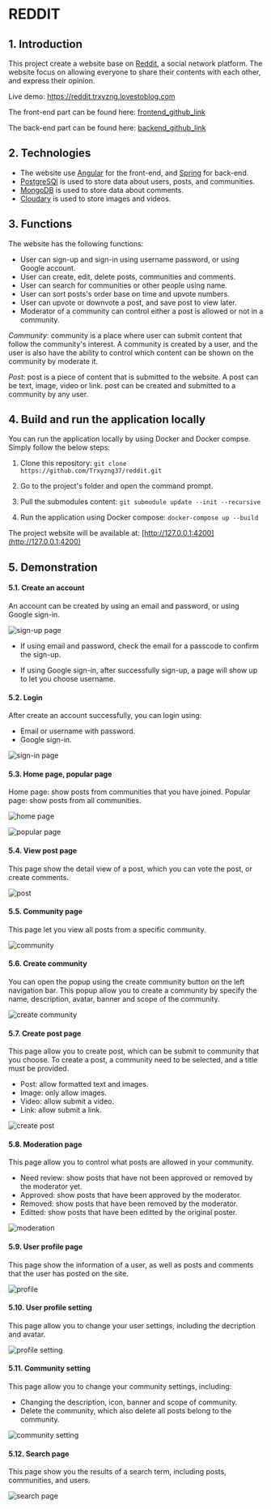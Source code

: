 # REDDIT

## 1. Introduction

This project create a website base on [Reddit](https://www.reddit.com), a social network platform. The website focus on allowing everyone to share their contents with each other, and express their opinion. 

Live demo: https://reddit.trxyzng.lovestoblog.com

The front-end part can be found here: [frontend_github_link](https://github.com/Trxyzng37/angular)

The back-end part can be found here: [backend_github_link](https://github.com/Trxyzng37/spring)


## 2. Technologies

- The website use [Angular](https://angular.dev) for the front-end, and [Spring](https://spring.io) for back-end.
- [PostgreSQl](https://www.postgresql.org) is used to store data about users, posts, and communities.
- [MongoDB](https://www.mongodb.com) is used to store data about comments.
- [Cloudary](https://cloudinary.com) is used to store images and videos.

## 3. Functions

The website has the following functions:
- User can sign-up and sign-in using username password, or using Google account.
- User can create, edit, delete posts, communities and comments.
- User can search for communities or other people using name.
- User can sort posts's order base on time and upvote numbers.
- User can upvote or downvote a post, and save post to view later.
- Moderator of a community can control either a post is allowed or not in a community.

*Community*: community is a place where user can submit content that follow the community's interest. A community is created by a user, and the user is also have the ability to control which content can be shown on the community by moderate it.

*Post*: post is a piece of content that is submitted to the website. A post can be text, image, video or link. post can be created and submitted to a community by any user.

## 4. Build and run the application locally
You can run the application locally by using Docker and Docker compse. Simply follow the below steps:

1. Clone this repository: `git clone https://github.com/Trxyzng37/reddit.git`

2. Go to the project's folder and open the command prompt.

3. Pull the submodules content: `git submodule update --init --recursive`

4. Run the application using Docker compose: `docker-compose up --build`

The project website will be available at: [http://127.0.0.1:4200](http://127.0.0.1:4200)

## 5. Demonstration

#### 5.1. Create an account

An account can be created by using an email and password, or using Google sign-in.

![sign-up page](img/signup.png)

- If using email and password, check the email for a passcode to confirm the sign-up.

- If using Google sign-in, after successfully sign-up, a page will show up to let you choose username.

#### 5.2. Login

After create an account successfully, you can login using:
- Email or username with password.
- Google sign-in.

![sign-in page](img/signin.png)

#### 5.3. Home page, popular page

Home page: show posts from communities that you have joined.
Popular page: show posts from all communities.

![home page](img/home.png)

![popular page](img/popular.png)

#### 5.4. View post page

This page show the detail view of a post, which you can vote the post, or create comments.

![post](img/post.png)

#### 5.5. Community page

This page let you view all posts from a specific community.

![community](img/community.png)

#### 5.6. Create community

You can open the popup using the create community button on the left navigation bar. 
This popup allow you to create a community by specify the name, description, avatar, banner and scope of the community. 

![create community](img/create_community.png)

#### 5.7. Create post page

This page allow you to create post, which can be submit to community that you choose.
To create a post, a community need to be selected, and a title must be provided.

- Post: allow formatted text and images.
- Image: only allow images.
- Video: allow submit a video.
- Link: allow submit a link.

![create post](img/create_post.png)

#### 5.8. Moderation page

This page allow you to control what posts are allowed in your community.

- Need review: show posts that have not been approved or removed by the moderator yet.
- Approved: show posts that have been approved by the moderator.
- Removed: show posts that have been removed by the moderator.
- Editted: show posts that have been editted by the original poster. 

![moderation](img/moderation.png)

#### 5.9. User profile page

This page show the information of a user, as well as posts and comments that the user has posted on the site.

![profile](img/profile.png)

#### 5.10. User profile setting

This page allow you to change your user settings, including the decription and avatar.

![profile setting](img/profile_edit.png)

#### 5.11. Community setting

This page allow you to change your community settings, including:

- Changing the description, icon, banner and scope of community.
- Delete the community, which also delete all posts belong to the community.

![community setting](img/community_edit.png)

#### 5.12. Search page

This page show you the results of a search term, including posts, communities, and users.

![search page](img/search.png)





